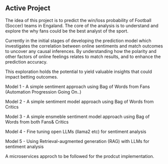 ## Active Project

The idea of this project is to predict the win/loss probability of Football (Soccer) teams in Engaland. The core of the analysis is to understand and explore the why fans could be the best analyst of the sport. 

Currently in the initial stages of developing the prediction model which investigates the correlation between online sentiments and match outcomes to uncover any causal inferences. By understanding how the polarity and other factors of online feelings relates to match results, and to enhance the prediction accuracy.

This exploration holds the potential to yield valuable insights that could impact betting outcomes.

Model 1 - A simple sentiment approach using Bag of Words from Fans (Automation Progression Going On..)

Model 2 - A simple sentiment model approach using Bag of Words from Critics 

Model 3 - A simple ensmeble sentiment model approach using Bag of Words from both Fans& Critics 

Model 4 - Fine tuning open LLMs (llama2 etc) for sentiment analysis

Model 5 - Using Retrieval-augmented generation (RAG) with LLMs for sentiment analysis 

A microservices approch to be followed for the prodcut implementation. 

